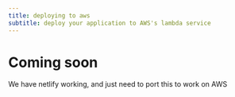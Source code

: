 ```yaml
---
title: deploying to aws
subtitle: deploy your application to AWS's lambda service
---
```


# Coming soon

We have netlify working, and just need to port this to work on AWS

